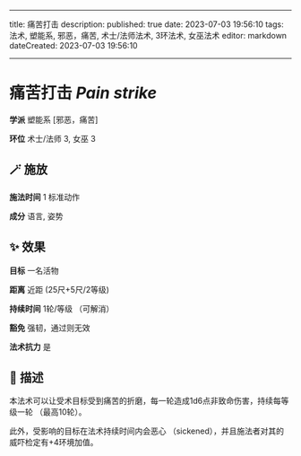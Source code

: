 
---
title: 痛苦打击
description: 
published: true
date: 2023-07-03 19:56:10
tags: 法术, 塑能系, 邪恶，痛苦, 术士/法师法术, 3环法术, 女巫法术
editor: markdown
dateCreated: 2023-07-03 19:56:10

---

# **痛苦打击** *Pain strike*

**学派** 塑能系 \[邪恶，痛苦\] 

**环位** 术士/法师 3, 女巫 3

## 🪄 施放

**施法时间** 1 标准动作

**成分** 语言, 姿势

## ✨ 效果 

**目标** 一名活物 

**距离** 近距 (25尺+5尺/2等级)  

**持续时间** 1轮/等级 （可解消） 

**豁免** 强韧，通过则无效

**法术抗力** 是

## 📖 描述

本法术可以让受术目标受到痛苦的折磨，每一轮造成1d6点非致命伤害，持续每等级一轮 （最高10轮）。

此外，受影响的目标在法术持续时间内会恶心 （sickened），并且施法者对其的威吓检定有+4环境加值。
    